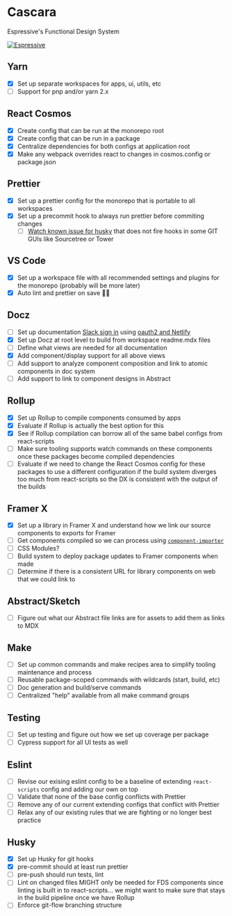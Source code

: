 # Cascara

Espressive's Functional Design System

[![Espressive](https://circleci.com/gh/Espressive/cascara.svg?style=svg)](https://app.circleci.com/pipelines/github/Espressive)

## Yarn

- [x] Set up separate workspaces for apps, ui, utils, etc
- [ ] Support for pnp and/or yarn 2.x

## React Cosmos

- [x] Create config that can be run at the monorepo root
- [x] Create config that can be run in a package
- [x] Centralize dependencies for both configs at application root
- [x] Make any webpack overrides react to changes in cosmos.config or package.json

## Prettier

- [x] Set up a prettier config for the monorepo that is portable to all workspaces
- [x] Set up a precommit hook to always run prettier before commiting changes
  - [ ] [Watch known issue for husky](https://github.com/typicode/husky/issues/639) that does not fire hooks in some GIT GUIs like Sourcetree or Tower

## VS Code

- [x] Set up a workspace file with all recommended settings and plugins for the monorepo (probably will be more later)
- [x] Auto lint and prettier on save 🙏🏽

## Docz

- [ ] Set up documentation [Slack sign in](https://api.slack.com/docs/sign-in-with-slack) using [oauth2 and Netlify](https://www.netlify.com/blog/2016/10/10/integrating-with-netlify-oauth2/)
- [x] Set up Docz at root level to build from workspace readme.mdx files
- [ ] Define what views are needed for all documentation
- [x] Add component/display support for all above views
- [ ] Add support to analyze component composition and link to atomic components in doc system
- [ ] Add support to link to component designs in Abstract

## Rollup

- [x] Set up Rollup to compile components consumed by apps
- [x] Evaluate if Rollup is actually the best option for this
- [x] See if Rollup compilation can borrow all of the same babel configs from react-scripts
- [ ] Make sure tooling supports watch commands on these components once these packages become compiled dependencies
- [ ] Evaluate if we need to change the React Cosmos config for these packages to use a different configuration if the build system diverges too much from react-scripts so the DX is consistent with the output of the builds

## Framer X

- [x] Set up a library in Framer X and understand how we link our source components to exports for Framer
- [ ] Get components compiled so we can process using [`component-importer`](https://github.com/framer/component-importer)
- [ ] CSS Modules?
- [ ] Build system to deploy package updates to Framer components when made
- [ ] Determine if there is a consistent URL for library components on web that we could link to

## Abstract/Sketch

- [ ] Figure out what our Abstract file links are for assets to add them as links to MDX

## Make

- [ ] Set up common commands and make recipes area to simplify tooling maintenance and process
- [ ] Reusable package-scoped commands with wildcards (start, build, etc)
- [ ] Doc generation and build/serve commands
- [ ] Centralized "help" available from all make command groups

## Testing

- [ ] Set up testing and figure out how we set up coverage per package
- [ ] Cypress support for all UI tests as well

## Eslint

- [ ] Revise our exising eslint config to be a baseline of extending `react-scripts` config and adding our own on top
- [ ] Validate that none of the base config conflicts with Prettier
- [ ] Remove any of our current extending configs that conflict with Prettier
- [ ] Relax any of our existing rules that we are fighting or no longer best practice

## Husky

- [x] Set up Husky for git hooks
- [x] pre-commit should at least run prettier
- [ ] pre-push should run tests, lint
- [ ] Lint on changed files MIGHT only be needed for FDS components since linting is built in to react-scripts... we might want to make sure that stays in the build pipeline once we have Rollup
- [ ] Enforce git-flow branching structure
